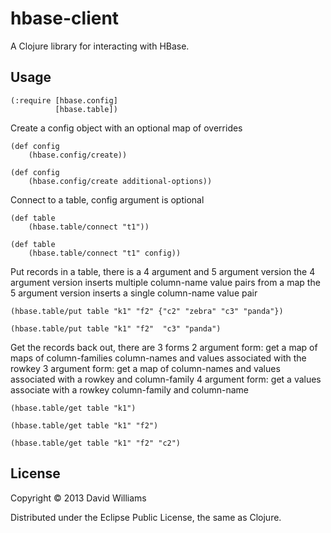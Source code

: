 # hbase-client

A Clojure library for interacting with HBase.

## Usage

    (:require [hbase.config]
              [hbase.table])
        
Create a config object with an optional map of overrides

    (def config
        (hbase.config/create))

    (def config
        (hbase.config/create additional-options))

Connect to a table, config argument is optional 

    (def table
        (hbase.table/connect "t1"))

    (def table
        (hbase.table/connect "t1" config))
    
Put records in a table, there is a 4 argument and 5 argument version
the 4 argument version inserts multiple column-name value pairs from a map
the 5 argument version inserts a single column-name value pair

    (hbase.table/put table "k1" "f2" {"c2" "zebra" "c3" "panda"})

    (hbase.table/put table "k1" "f2"  "c3" "panda")

Get the records back out, there are 3 forms
2 argument form: get a map of maps of column-families column-names and values associated with the rowkey
3 argument form: get a map of column-names and values associated with a rowkey and column-family
4 argument form: get a values associate with a rowkey column-family and column-name

    (hbase.table/get table "k1")

    (hbase.table/get table "k1" "f2")
    
    (hbase.table/get table "k1" "f2" "c2")
    
    
## License

Copyright © 2013 David Williams

Distributed under the Eclipse Public License, the same as Clojure.
